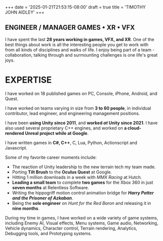 +++
date = '2025-01-21T21:53:15-08:00'
draft = true
title = 'TIMOTHY JOHN AIDLEY'
+++
## ENGINEER / MANAGER  GAMES &#x2022; XR &#x2022; VFX

I have spent the last **28 years working in games, VFX, and XR**. One of the best things about work is all the interesting people you get to work with from all kinds of disciplines and walks of life. I enjoy being part of a team - collaboration, talking through and surmounting challenges is one life's great joys.

# EXPERTISE
I have worked on 18 published games on PC, Console, iPhone, Android, and Quest.

I have worked on teams varying in size from **3 to 60 people**, in individual contributor, lead engineer, and engineering management positions.

I have been **using Unity since 2011**, and **worked _at_ Unity since 2021**. I have also used several proprietary C++ engines, and worked on **a cloud-rendered Unreal project while at Google**.

I have written games in **C#, C++**, C, Lua, Python, Actionscript and Javascript.

Some of my favorite career moments include:

* The reaction of Unity leadership to the new terrain tech my team made.
* Porting **Tilt Brush** to the **Oculus Quest** at Google.
* Hitting 1 million downloads in a week with _MMX Racing_ at Hutch.
* **Leading a small team** to complete **two games** for the Xbox 360 in just **seven months** at Relentless Software.
* Writing the hippogriff motion control animation bridge for **_Harry Potter and the Prisoner of Azkaban_**.
* Being the **sole engineer** on _Hunt for the Red Baron_ and releasing it in **nine months**.

During my time in games, I have worked on a wide variety of game systems, including Enemy AI, Visual effects, Menu systems, Game audio, Networking, Vehicle dynamics, Character control, Terrain rendering, Analytics, Debugging tools, and Prototyping systems. 